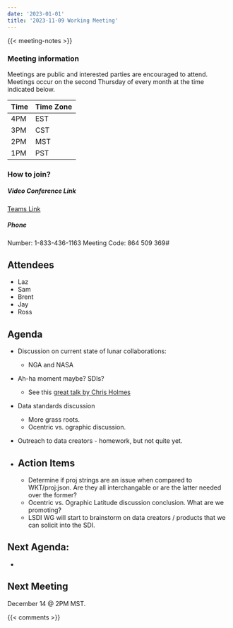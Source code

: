 ```yaml
---
date: '2023-01-01'
title: '2023-11-09 Working Meeting'
---
```


{{<  meeting-notes >}}

### Meeting information
Meetings are public and interested parties are encouraged to attend. Meetings occur on the second Thursday of every month at the time indicated below.

| Time | Time Zone |
|------|-----------|
| 4PM  | EST |
| 3PM  | CST |
| 2PM  | MST |
| 1PM  | PST | 

### How to join?

##### Video Conference Link
[Teams Link](https://teams.microsoft.com/l/meetup-join/19%3ameeting_NjM0MzI5NGUtZDI1ZS00YWVjLWI1MTctYjUzZTU4OTVlNWIz%40thread.v2/0?context=%7b%22Tid%22%3a%220693b5ba-4b18-4d7b-9341-f32f400a5494%22%2c%22Oid%22%3a%22c27c6e98-e45a-45ff-aea5-7f10d6fe67c1%22%7d)

##### Phone
Number: 1-833-436-1163
Meeting Code: 864 509 369#

## Attendees
- Laz
- Sam
- Brent
- Jay
- Ross

## Agenda
- Discussion on current state of lunar collaborations:
  - NGA and NASA
- Ah-ha moment maybe? SDIs?
  - See this [great talk by Chris Holmes](https://www.youtube.com/watch?v=ovVb_uloM7U)
- Data standards discussion
  - More grass roots. 
  - Ocentric vs. ographic discussion.
- Outreach to data creators - homework, but not quite yet.
  
- ## Action Items
  - Determine if proj strings are an issue when compared to WKT/proj:json. Are they all interchangable or are the latter needed over the former?
  - Ocentric vs. Ographic Latitude discussion conclusion. What are we promoting?
  - LSDI WG will start to brainstorm on data creators / products that we can solicit into the SDI.

## Next Agenda:
- 
  
## Next Meeting
December 14 @ 2PM MST.

{{< comments >}}
